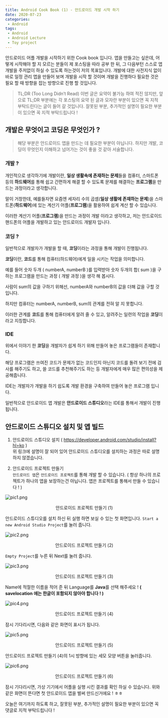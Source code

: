 ```yaml
---
title: Android Cook Book (1) - 안드로이드 개발 시작 하기
date: 2020-07-23
categories:
 - Android
tags:
 - Android
 - Android Lecture
 - Toy project
---
```


안드로이드 어플 개발을 시작하기 위한 Cook book 입니다. 앱을 만들고는 싶은데, 어떻게 시작해야 할 지 모르는 분들이 제 포스팅을 따라 공부 한 뒤, 그 다음부턴 스스로 앱개발을 주저없이 하실 수 있도록 하는것이 저의 목표입니다. 개발에 대한 사전지식 없이 바로 일정 관리 앱을 만들어 보며 개발을 시작 할 것이며 개발을 진행하다 필요한 것은 필요 할 때 방향을 잡는 방향으로 진행 할 것입니다. 

<!-- more -->

> TL;DR (Too Long Didn’t Read)
> 이번 글은 요약이 불가능 하여 적진 않지만, 앞으로 TL;DR 부분에는 각 포스팅의 요약 된 글과 모자란 부분이 있으면 꼭 지적 부탁드린다는 글이 들어 갈 것입니다. 
> 잘못된 부분, 추가적인 설명이 필요한 부분이 있으면 꼭 지적 부탁드립니다 !

## 개발은 무엇이고 코딩은 무엇인가 ? 

> 해당 부분은 안드로이드 앱을 만드는 데 필요한 부분이 아닙니다. 하지만 개발, 코딩이 무엇인지 이해하고 넘어가는 것이 좋을 것 같아 서술합니다. 

### 개발 ? 

개인적으로 생각하기에 개발이란, **일상 생활속에 존재하는 문제**들을 컴퓨터, 스마트폰 등의 **하드웨어**를 통해 쉽고 간편하게 해결 할 수 있도록 문제를 해결하는 **프로그램**을 만드는 과정이라고 생각합니다.

말이 거창한데, 예를들자면 요즘엔 세자리 수의 곱셈(**일상 생활에 존재하는 문제**)을 스마트폰(**하드웨어**)에 있는 계산기 어플(**프로그램**)을 활용하여 쉽게 계산 할 수 있습니다. 

이러한 계산기 어플(**프로그램**)을 만드는 과정이 개발 이라고 생각하고, 저는 안드로이드 핸드폰의 어플을 개발하고 있는 안드로이드 개발자 입니다.

### 코딩 ? 

일반적으로 개발자가 개발을 할 때, **코딩**이라는 과정을 통해 개발이 진행됩니다. 

**코딩**이란, **코드**를 통해 컴퓨터(하드웨어)에게 일을 시키는 작업을 의미합니다. 

예를 들어 숫자 두개 ( numberA, numberB )를 입력받아 숫자 두개의 합( sum )을 구하는 프로그램을 만드는 과정 ( 개발 과정 )을 생각 해 봅시다. 

사람이 sum의 값을 구하기 위해선, numberA와 numberB의 값을 더해 값을 구할 것 입니다. 

하지만 컴퓨터는 numberA, numberB, sum의 관계를 전혀 알 지 못합니다. 

이러한 관계를 **코드**를 통해 컴퓨터에게 알려 줄 수 있고, 알려주는 일련의 작업을 **코딩**이라고 지칭합니다.

### IDE 

위에서 이야기 한 **코딩**을 개발자가 쉽게 하기 위해 만들어 놓은 프로그램들이 존재합니다. 

해당 프로그램은 쓰여진 코드가 문제가 없는 코드인지 아닌지 코드를 돌려 보기 전에 검사를 해주기도 하고, 쓸 코드를 추천해주기도 하는 등 개발자에게 매우 많은 편의성을 제공해줍니다. 

IDE는 개발자가 개발을 하기 쉽도록 개발 환경을 구축하여 만들어 놓은 프로그램 입니다. 

일반적으로 안드로이드 앱 개발은 **안드로이드 스튜디오**라는 IDE를 통해서 개발이 진행됩니다. 

## 안드로이드 스튜디오 설치 및 앱 빌드 

1. 안드로이드 스튜디오 설치 ( https://developer.android.com/studio/install?hl=ko )   
위 링크에 설명이 잘 되어 있어 안드로이드 스튜디오를 설치하는 과정은 따로 설명하지 않겠습니다.

2. 안드로이드 프로젝트 만들기    
`안드로이드 앱`은 `안드로이드 프로젝트`를 통해 개발 할 수 있습니다. ( 항상 하나의 프로젝트가 하나의 앱을 보장하는건 아닙니다. 앱은 프로젝트를 통해서 만들 수 있습니다 ! )

![pic1.png](/assets/images/posts/2020-07-23-Make-android-project/pic1.png)<center>안드로이드 프로젝트 만들기 (1)</center>

안드로이드 스튜디오를 설치 하신 뒤 실행 하면 보실 수 있는 첫 화면입니다. `Start a new Android Studio Project`를 눌러 줍니다.

![pic2.png](/assets/images/posts/2020-07-23-Make-android-project/pic2.png)<center>안드로이드 프로젝트 만들기 (2)</center>

`Empty Project`를 누른 뒤 Next를 눌러 줍니다. 

![pic3.png](/assets/images/posts/2020-07-23-Make-android-project/pic3.png)<center>안드로이드 프로젝트 만들기 (3)</center>

Name에 적절한 이름을 적어 준 뒤 Language를 **Java**를 선택 해주세요 ! **( savelocation 에는 한글이 포함되지 않아야 합니다 ! )**

![pic4.png](/assets/images/posts/2020-07-23-Make-android-project/pic4.png)<center>안드로이드 프로젝트 만들기 (4)</center>

잠시 기다리시면, 다음와 같은 화면이 표시가 됩니다. 

![pic5.png](/assets/images/posts/2020-07-23-Make-android-project/pic5.png)<center>안드로이드 프로젝트 만들기 (5)</center>

안드로이드 프로젝트 만들기 (4)의 1시 방향에 있는 세모 모양 버튼을 눌러줍니다. 

![pic6.png](/assets/images/posts/2020-07-23-Make-android-project/pic6.png)<center>안드로이드 프로젝트 만들기 (6)</center>

잠시 기다리시면, 가상 기기에서 어플을 실행 시킨 결과를 확인 하실 수 있습니다. 위와 같은 화면이 뜬다면 첫 안드로이드 앱을 벌써 만드신거에요 ! ㅎㅎ 

오늘은 여기까지 하도록 하고, 잘못된 부분, 추가적인 설명이 필요한 부분이 있으면 꼭 댓글로 지적 부탁드립니다 !






